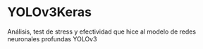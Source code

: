 # YOLOv3Keras
Análisis, test de stress y efectividad que hice al modelo de redes neuronales profundas YOLOv3
